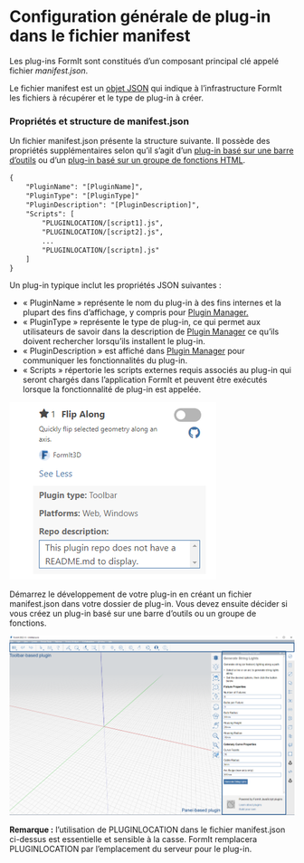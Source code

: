 # Configuration générale de plug-in dans le fichier manifest

Les plug-ins FormIt sont constitués d’un composant principal clé appelé fichier _manifest.json_.

Le fichier manifest est un [objet JSON](http://www.json.org) qui indique à l’infrastructure FormIt les fichiers à récupérer et le type de plug-in à créer.

### Propriétés et structure de manifest.json

Un fichier manifest.json présente la structure suivante. Il possède des propriétés supplémentaires selon qu’il s’agit d’un [plug-in basé sur une barre d’outils](../additional-development-options/creating-a-toolbar-based-plugin.md) ou d’un [plug-in basé sur un groupe de fonctions HTML](../additional-development-options/creating-an-html-panel-plugin.md).

```
{
    "PluginName": "[PluginName]",
    "PluginType": "[PluginType]"
    "PluginDescription": "[PluginDescription]",
    "Scripts": [
        "PLUGINLOCATION/[script1].js",
        "PLUGINLOCATION/[script2].js",
        ...
        "PLUGINLOCATION/[scriptn].js"
    ]
}               
```

Un plug-in typique inclut les propriétés JSON suivantes :

* « PluginName » représente le nom du plug-in à des fins internes et la plupart des fins d’affichage, y compris pour [Plugin Manager.](../../how-to-use-plug-ins.md#plugin-manager)
* « PluginType » représente le type de plug-in, ce qui permet aux utilisateurs de savoir dans la description de [Plugin Manager](../../how-to-use-plug-ins.md#plugin-manager) ce qu’ils doivent rechercher lorsqu’ils installent le plug-in.
* « PluginDescription » est affiché dans [Plugin Manager](../../how-to-use-plug-ins.md#plugin-manager) pour communiquer les fonctionnalités du plug-in.
* « Scripts » répertorie les scripts externes requis associés au plug-in qui seront chargés dans l’application FormIt et peuvent être exécutés lorsque la fonctionnalité de plug-in est appelée.

![](<../../../.gitbook/assets/image (5) (1).png>)

Démarrez le développement de votre plug-in en créant un fichier manifest.json dans votre dossier de plug-in. Vous devez ensuite décider si vous créez un plug-in basé sur une barre d’outils ou un groupe de fonctions.

![](<../../../.gitbook/assets/image (36).png>)

**Remarque :** l’utilisation de PLUGINLOCATION dans le fichier manifest.json ci-dessus est essentielle et sensible à la casse. FormIt remplacera PLUGINLOCATION par l’emplacement du serveur pour le plug-in.
